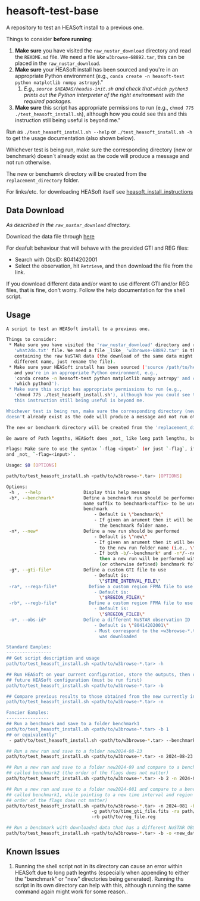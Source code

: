 # heasoft-test-base

A repository to test an HEASoft install to a previous one.

Things to consider **before running**:

1. **Make sure** you have visited the `raw_nustar_download` directory and read the `README.md` file. We need a file _like_ `w3browse-68892.tar`, this can be placed in the `raw_nustar_download`.
2. **Make sure** your HEASoft install has been sourced and you're in an appropriate Python environment (e.g., `conda create -n heasoft-test python matplotlib numpy astropy`)."
   1. _E.g., `source $HEADAS/headas-init.sh` and check that `which python3` prints out the Python interpreter of the right environment with the required packages._
3. **Make sure** this script has appropriate permissions to run (e.g., `chmod 775 ./test_heasoft_install.sh`), although how you could see this and this instruction still being useful is beyond me."

Run as `./test_heasoft_install.sh --help` or `./test_heasoft_install.sh -h` to get the usage documentation (also shown below).

Whichever test is being run, make sure the corresponding directory (new or benchmark) doesn`t already exist as the code will produce a message and not run otherwise.

The new or benchamrk directory will be created from the `replacement_directory` folder.

For links/etc. for downloading HEASoft itself see [heasoft_install_instructions](heasoft_install_instructions/README.md)

## Data Download

_As described in the `raw_nustar_download` directory._

Download the data file through [here](https://heasarc.gsfc.nasa.gov/db-perl/W3Browse/w3table.pl?tablehead=name%3Dnumaster&Action=More+Options)

For deafult behaviour that will behave with the provided GTI and REG files:

- Search with ObsID: 80414202001
- Select the observation, hit `Retrieve`, and then download the file from the link.

If you download different data and/or want to use different GTI and/or REG files, that is fine, don't worry. Follow the help documentation for the shell script.

## Usage

```bash
A script to test an HEASoft install to a previous one.

Things to consider:
 * Make sure you have visited the 'raw_nustar_download' directory and read the
   'what2do.txt' file. We need a file _like_ 'w3browse-68892.tar' in this directory
   containing the raw NuSTAR data (the download of the same data might have a
   different name, just rename the file).
 * Make sure your HEASoft install has been sourced ('source /path/to/headas-init.sh')
   and you're in an appropriate Python environment, e.g.,
   'conda create -n heasoft-test python matplotlib numpy astropy' and check with
   'which python3').
 * Make sure this script has appropriate permissions to run (e.g.,
   'chmod 775 ./test_heasoft_install.sh'), although how you could see this and
   this instruction still being useful is beyond me.

Whichever test is being run, make sure the corresponding directory (new or benchmark)
doesn't already exist as the code will produce a message and not run otherwise.

The new or benchamrk directory will be created from the 'replacement_directory' folder.

Be aware of Path legnths, HEASoft does _not_ like long path lengths, but only sometimes.

Flags: Make sure to use the syntax `-flag <input>` (or just `-flag`, if appropriate) 
and _not_ `-flag=<input>`.

Usage: $0 [OPTIONS]

path/to/test_heasoft_install.sh <path/to/w3browse-*.tar> [OPTIONS]

Options:
 -h ,  --help                Display this help message
 -b*, --benchmark*           Define a benchmark run should be performed or folder
                             name suffix to benchmark<suffix> to be used as a
                             benchmark
                                 - Default is \"benchmark\"
                                 - If given an arument then it will be appended to
                                   the benchmark folder name.
 -n*, --new*                 Define a new run should be performed
                                 - Default is \"new\"
                                 - If given an arument then it will become the suffix
                                   to the new run folder name (i.e., \"new<suffix>\").
                                 - If both -b/--benchmark* and -n*/--new* are given
                                   then a new run will be performed with the default
                                   (or otherwise defined) benchmark folder
 -g*, --gti-file*            Define a custom GTI file to use
                                 - Default is:
                                   \"$TIME_INTERVAL_FILE\"
 -ra*, --rega-file*            Define a custom region FPMA file to use
                                 - Default is:
                                   \"$REGION_FILEA\"
 -rb*, --regb-file*            Define a custom region FPMA file to use
                                 - Default is:
                                   \"$REGION_FILEB\"
 -o*, --obs-id*              Define a different NuSTAR observation ID
                                 - Default is \"80414202001\"
                                 - Must correspond to the <w3browse-*.tar> file that
                                   was downloaded

Standard Eamples:
-----------------
## Get script description and usage
path/to/test_heasoft_install.sh <path/to/w3browse-*.tar> -h

## Run HEASoft on your current configuration, store the outputs, then compare with a new,
## future HEASoft configuration (must be run first)
path/to/test_heasoft_install.sh <path/to/w3browse-*.tar> -b

## Compare previous results to those obtained from the new currently installed HEASoft
path/to/test_heasoft_install.sh <path/to/w3browse-*.tar> -n

Fancier Eamples:
----------------
## Run a benchmark and save to a folder benchmark1
path/to/test_heasoft_install.sh <path/to/w3browse-*.tar> -b 1
## or equivalently"
 - path/to/test_heasoft_install.sh <path/to/w3browse-*.tar> --benchmark 1

## Run a new run and save to a folder new2024-08-23
path/to/test_heasoft_install.sh <path/to/w3browse-*.tar> -n 2024-08-23

## Run a new run and save to a folder new2024-09 and compare to a benchamrk folder
## called benchmark2 (the order of the flags does not matter)
path/to/test_heasoft_install.sh <path/to/w3browse-*.tar> -b 2 -n 2024-09

## Run a new run and save to a folder new2024-081 and compare to a benchamrk folder
## called benchmark1, while pointing to a new time interval and region files (the
## order of the flags does not matter)
path/to/test_heasoft_install.sh <path/to/w3browse-*.tar> -n 2024-081 -b 1\ 
                                -g path/to/time_gti_file.fits -ra path/to/reg_file.reg\ 
                                -rb path/to/reg_file.reg

## Run a benchmark with downloaded data that has a different NuSTAR OBSID
path/to/test_heasoft_install.sh <path/to/w3browse-*.tar> -b -o <new_data_OBSID>
```

## Known Issues

1. Running the shell script not in its directory can cause an error within HEASoft due to long path legnths (especially when appending to either the "benchmark" or "new" directories being generated). Running ths script in its own directory can help with this, although running the same command again might work for some reason..
